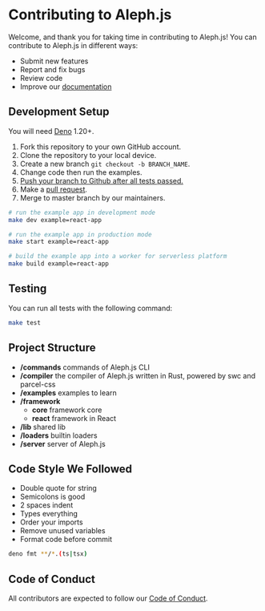 # Contributing to Aleph.js

Welcome, and thank you for taking time in contributing to Aleph.js! You can contribute to Aleph.js in different ways:

- Submit new features
- Report and fix bugs
- Review code
- Improve our [documentation](https://github.com/alephjs/alephjs.org)

## Development Setup

You will need [Deno](https://deno.land/) 1.20+.

1. Fork this repository to your own GitHub account.
2. Clone the repository to your local device.
3. Create a new branch `git checkout -b BRANCH_NAME`.
4. Change code then run the examples.
5. [Push your branch to Github after all tests passed.](#Testing)
6. Make a [pull request](https://github.com/alephjs/aleph.js/pulls).
7. Merge to master branch by our maintainers.

```bash
# run the example app in development mode
make dev example=react-app

# run the example app in production mode
make start example=react-app

# build the example app into a worker for serverless platform
make build example=react-app
```

## Testing

You can run all tests with the following command:

```bash
make test
```

## Project Structure

- **/commands** commands of Aleph.js CLI
- **/compiler** the compiler of Aleph.js written in Rust, powered by swc and parcel-css
- **/examples** examples to learn
- **/framework**
  - **core** framework core
  - **react** framework in React
- **/lib** shared lib
- **/loaders** builtin loaders
- **/server** server of Aleph.js

## Code Style We Followed

- Double quote for string
- Semicolons is good
- 2 spaces indent
- Types everything
- Order your imports
- Remove unused variables
- Format code before commit

```bash
deno fmt **/*.(ts|tsx)
```

## Code of Conduct

All contributors are expected to follow our [Code of Conduct](CODE_OF_CONDUCT.md).
